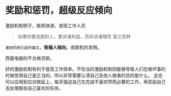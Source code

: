 # 奖励和惩罚，超级反应倾向

激励机制例子，联邦快递，夜班工作人员

> 如果你要说服别人，要诉诸利益，而非诉诸理性
> 富兰克林

`激励机制引起的偏见`，**铁锤人倾向**，收款机的发明。

西屋电器的不合格贷款。

好的激励机制有利于提高工作效率。不恰当的激励机制则能够导致人们在做坏事的时候觉得自己是正当的。所以非常需要认清自己及他人做事的目的是什么。
这也可以应用到应对拖延上，每天强迫自己先完成不喜欢然而必要的工作，再奖励自己去处理那些自己喜欢的任务。
